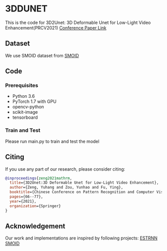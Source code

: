 # 3DDUNET
This is the code for 3D2Unet: 3D Deformable Unet for Low-Light Video Enhancement(PRCV2021) 
[Conference Paper Link](https://link.springer.com/book/10.1007/978-3-030-88004-0) 


## Dataset

We use SMOID dataset from [SMOID](https://github.com/MichaelHYJiang/Learning-to-See-Moving-Objects-in-the-Dark)

## Code


### Prerequisites

- Python 3.6
- PyTorch 1.7 with GPU
- opencv-python
- scikit-image
- tensorboard

### Train and Test

Please run main.py to train and test the model

## Citing

If you use any part of our research, please consider citing:

```bibtex
@inproceedings{zeng2021mathrm,
  title={3D2Unet:3D Deformable Unet for Low-Light Video Enhancement},
  author={Zeng, Yuhang and Zou, Yunhao and Fu, Ying},
  booktitle={Chinese Conference on Pattern Recognition and Computer Vision (PRCV)},
  pages={66--77},
  year={2021},
  organization={Springer}
}

```


## Acknowledgement
Our work and implementations are inspired by following projects:
[ESTRNN](https://github.com/zzh-tech/ESTRNN)
[SMOID](https://github.com/MichaelHYJiang/Learning-to-See-Moving-Objects-in-the-Dark)
